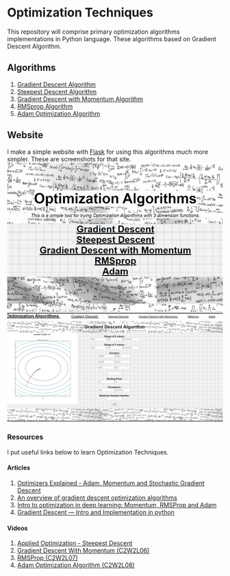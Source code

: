 # Optimization Techniques
This repository will comprise primary optimization algorithms implementations in Python language. These algorithms based on Gradient Descent Algorithm.

## Algorithms
1. [Gradient Descent Algorithm](https://github.com/fzehracetin/optimization-techniques/blob/master/GradientDescent2D.ipynb)
2. [Steepest Descent Algorithm](https://github.com/fzehracetin/optimization-techniques/blob/master/SteepestDescent.ipynb)
3. [Gradient Descent with Momentum Algorithm](https://github.com/fzehracetin/optimization-techniques/blob/master/GradientDescentwithMomentum.ipynb)
4. [RMSprop Algorithm](https://github.com/fzehracetin/optimization-techniques/blob/master/RMSprop.ipynb)
5. [Adam Optimization Algorithm](https://github.com/fzehracetin/optimization-techniques/blob/master/Adam.ipynb)

## Website
I make a simple website with [Flask](https://github.com/fzehracetin/optimization-techniques/tree/master/Website%20with%20Flask) for using this algorithms much more simpler. These are screenshots for that site.
![Screenshot from Site](Screenshots/opt.png)
![Screenshot from Game](Screenshots/gd.png)


### Resources
I put useful links below to learn Optimization Techniques.

#### Articles
1. [Optimizers Explained - Adam, Momentum and Stochastic Gradient Descent](https://mlfromscratch.com/optimizers-explained/#/)
2. [An overview of gradient descent optimization algorithms](https://ruder.io/optimizing-gradient-descent/)
3. [Intro to optimization in deep learning: Momentum, RMSProp and Adam](https://blog.paperspace.com/intro-to-optimization-momentum-rmsprop-adam/)
4. [Gradient Descent — Intro and Implementation in python](https://medium.com/analytics-vidhya/gradient-descent-intro-and-implementation-in-python-8b6ab0557b7c)

#### Videos
1. [Applied Optimization - Steepest Descent](https://www.youtube.com/watch?v=BBlDWNTimoA&feature=youtu.be)
2. [Gradient Descent With Momentum (C2W2L06)](https://www.youtube.com/watch?v=k8fTYJPd3_I&t=498s)
3. [RMSProp (C2W2L07)](https://www.youtube.com/watch?v=_e-LFe_igno&list=WL&index=26&t=0s)
4. [Adam Optimization Algorithm (C2W2L08)](https://www.youtube.com/watch?v=JXQT_vxqwIs)


